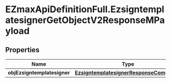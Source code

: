 # EZmaxApiDefinitionFull.EzsigntemplatesignerGetObjectV2ResponseMPayload

## Properties

Name | Type | Description | Notes
------------ | ------------- | ------------- | -------------
**objEzsigntemplatesigner** | [**EzsigntemplatesignerResponseCompound**](EzsigntemplatesignerResponseCompound.md) |  | 


